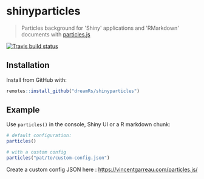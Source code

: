 # shinyparticles

> Particles background for 'Shiny' applications and 'RMarkdown' documents with [particles.js](https://github.com/VincentGarreau/particles.js/)

[![Travis build status](https://travis-ci.org/dreamRs/shinyparticles.svg?branch=master)](https://travis-ci.org/dreamRs/shinyparticles)

## Installation

Install from GitHub with:

``` r
remotes::install_github("dreamRs/shinyparticles")
```

## Example

Use `particles()` in the console, Shiny UI or a R markdown chunk:

``` r
# default configuration:
particles()

# with a custom config
particles("pat/to/custom-config.json")
```

Create a custom config JSON here : https://vincentgarreau.com/particles.js/

